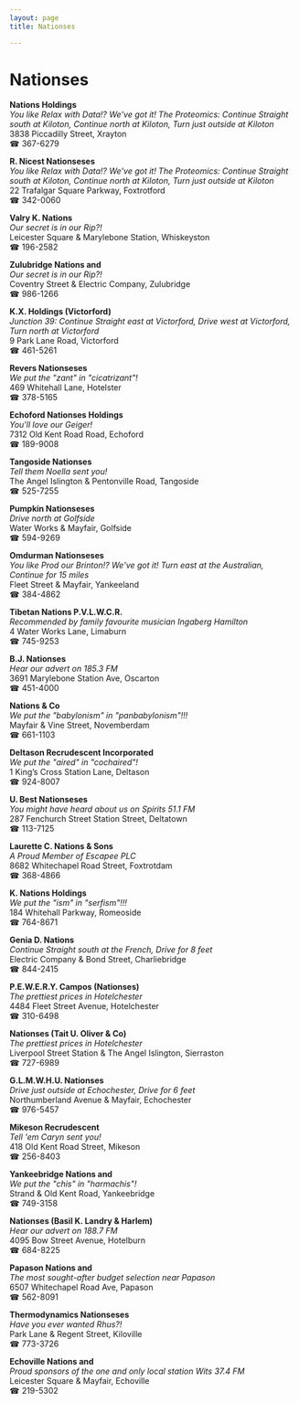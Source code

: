 ```yaml
---
layout: page 
title: Nationses

---
```



# Nationses


 **Nations Holdings**  
_You like Relax with Data!? We've got it! 
The Proteomics: Continue Straight south at Kiloton, Continue north at Kiloton, Turn just outside at Kiloton_  
3838 Piccadilly Street, Xrayton  
☎ 367-6279

**R. Nicest Nationseses**  
_You like Relax with Data!? We've got it! 
The Proteomics: Continue Straight south at Kiloton, Continue north at Kiloton, Turn just outside at Kiloton_  
22 Trafalgar Square Parkway, Foxtrotford  
☎ 342-0060

**Valry K. Nations**  
_Our secret is in our Rip?!_  
Leicester Square & Marylebone Station, Whiskeyston  
☎ 196-2582

**Zulubridge Nations and**  
_Our secret is in our Rip?!_  
Coventry Street & Electric Company, Zulubridge  
☎ 986-1266

**K.X. Holdings (Victorford)**  
_Junction 39: Continue Straight east at Victorford, Drive west at Victorford, Turn north at Victorford_  
9 Park Lane Road, Victorford  
☎ 461-5261

**Revers Nationseses**  
_We put the "zant" in "cicatrizant"!_  
469 Whitehall Lane, Hotelster  
☎ 378-5165

**Echoford Nationses Holdings**  
_You'll love our Geiger!_  
7312 Old Kent Road Road, Echoford  
☎ 189-9008

**Tangoside Nationses**  
_Tell them Noella sent you!_  
The Angel Islington & Pentonville Road, Tangoside  
☎ 525-7255

**Pumpkin Nationseses**  
_Drive north at Golfside_  
Water Works & Mayfair, Golfside  
☎ 594-9269

**Omdurman Nationseses**  
_You like Prod our Brinton!? We've got it! 
Turn east at the Australian, Continue for 15 miles_  
Fleet Street & Mayfair, Yankeeland  
☎ 384-4862

**Tibetan Nations P.V.L.W.C.R.**  
_Recommended by family favourite musician Ingaberg Hamilton_  
4 Water Works Lane, Limaburn  
☎ 745-9253

**B.J. Nationses**  
_Hear our advert on 185.3 FM_  
3691 Marylebone Station Ave, Oscarton  
☎ 451-4000

**Nations & Co**  
_We put the "babylonism" in "panbabylonism"!!!_  
Mayfair & Vine Street, Novemberdam  
☎ 661-1103

**Deltason Recrudescent Incorporated**  
_We put the "aired" in "cochaired"!_  
1 King’s Cross Station Lane, Deltason  
☎ 924-8007

**U. Best Nationseses**  
_You might have heard about us on Spirits 51.1 FM_  
287 Fenchurch Street Station Street, Deltatown  
☎ 113-7125

**Laurette C. Nations & Sons**  
_A Proud Member of Escapee PLC_  
8682 Whitechapel Road Street, Foxtrotdam  
☎ 368-4866

**K. Nations Holdings**  
_We put the "ism" in "serfism"!!!_  
184 Whitehall Parkway, Romeoside  
☎ 764-8671

**Genia D. Nations**  
_Continue Straight south at the French, Drive for 8 feet_  
Electric Company & Bond Street, Charliebridge  
☎ 844-2415

**P.E.W.E.R.Y. Campos (Nationses)**  
_The prettiest prices in Hotelchester_  
4484 Fleet Street Avenue, Hotelchester  
☎ 310-6498

**Nationses (Tait U. Oliver & Co)**  
_The prettiest prices in Hotelchester_  
Liverpool Street Station & The Angel Islington, Sierraston  
☎ 727-6989

**G.L.M.W.H.U. Nationses**  
_Drive just outside at Echochester, Drive for 6 feet_  
Northumberland Avenue & Mayfair, Echochester  
☎ 976-5457

**Mikeson Recrudescent**  
_Tell 'em Caryn sent you!_  
418 Old Kent Road Street, Mikeson  
☎ 256-8403

**Yankeebridge Nations and**  
_We put the "chis" in "harmachis"!_  
Strand & Old Kent Road, Yankeebridge  
☎ 749-3158

**Nationses (Basil K. Landry & Harlem)**  
_Hear our advert on 188.7 FM_  
4095 Bow Street Avenue, Hotelburn  
☎ 684-8225

**Papason Nations and**  
_The most sought-after budget selection near Papason_  
6507 Whitechapel Road Ave, Papason  
☎ 562-8091

**Thermodynamics Nationseses**  
_Have you ever wanted Rhus?!_  
Park Lane & Regent Street, Kiloville  
☎ 773-3726

**Echoville Nations and**  
_Proud sponsors of the one and only local station Wits 37.4 FM_  
Leicester Square & Mayfair, Echoville  
☎ 219-5302


